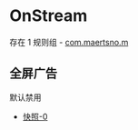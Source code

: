 # OnStream

存在 1 规则组 - [com.maertsno.m](/src/apps/com.maertsno.m.ts)

## 全屏广告

默认禁用

- [快照-0](https://i.gkd.li/import/13842558)
